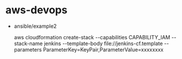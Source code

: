 # aws-devops
* ansible/example2
  
  aws cloudformation create-stack --capabilities CAPABILITY_IAM --stack-name jenkins --template-body file://jenkins-cf.template --parameters ParameterKey=KeyPair,ParameterValue=xxxxxxxx
